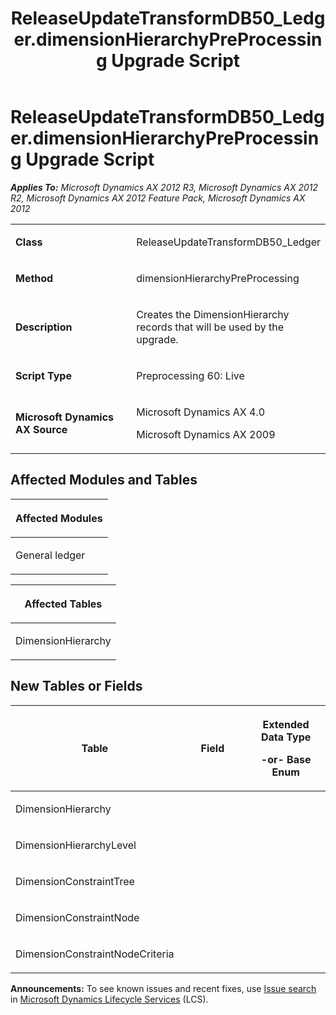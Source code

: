 ﻿---
title: ReleaseUpdateTransformDB50_Ledger.dimensionHierarchyPreProcessing Upgrade Script
TOCTitle: ReleaseUpdateTransformDB50_Ledger.dimensionHierarchyPreProcessing Upgrade Script
ms:assetid: 033972bc-693c-b08c-65ea-cd99d2359a5e
ms:mtpsurl: https://msdn.microsoft.com/en-us/library/JJ684669(v=AX.60)
ms:contentKeyID: 49706365
ms.date: 05/18/2015
mtps_version: v=AX.60
---

# ReleaseUpdateTransformDB50\_Ledger.dimensionHierarchyPreProcessing Upgrade Script 


_**Applies To:** Microsoft Dynamics AX 2012 R3, Microsoft Dynamics AX 2012 R2, Microsoft Dynamics AX 2012 Feature Pack, Microsoft Dynamics AX 2012_

<table>
<colgroup>
<col style="width: 50%" />
<col style="width: 50%" />
</colgroup>
<tbody>
<tr class="odd">
<td><p><strong>Class</strong></p></td>
<td><p>ReleaseUpdateTransformDB50_Ledger</p></td>
</tr>
<tr class="even">
<td><p><strong>Method</strong></p></td>
<td><p>dimensionHierarchyPreProcessing</p></td>
</tr>
<tr class="odd">
<td><p><strong>Description</strong></p></td>
<td><p>Creates the DimensionHierarchy records that will be used by the upgrade.</p></td>
</tr>
<tr class="even">
<td><p><strong>Script Type</strong></p></td>
<td><p>Preprocessing 60: Live</p></td>
</tr>
<tr class="odd">
<td><p><strong>Microsoft Dynamics AX Source</strong></p></td>
<td><p>Microsoft Dynamics AX 4.0</p>
<p>Microsoft Dynamics AX 2009</p></td>
</tr>
</tbody>
</table>


## Affected Modules and Tables

<table>
<colgroup>
<col style="width: 100%" />
</colgroup>
<thead>
<tr class="header">
<th><p>Affected Modules</p></th>
</tr>
</thead>
<tbody>
<tr class="odd">
<td><p>General ledger</p></td>
</tr>
</tbody>
</table>


<table>
<colgroup>
<col style="width: 100%" />
</colgroup>
<thead>
<tr class="header">
<th><p>Affected Tables</p></th>
</tr>
</thead>
<tbody>
<tr class="odd">
<td><p>DimensionHierarchy</p></td>
</tr>
</tbody>
</table>


## New Tables or Fields

<table>
<colgroup>
<col style="width: 33%" />
<col style="width: 33%" />
<col style="width: 33%" />
</colgroup>
<thead>
<tr class="header">
<th><p>Table</p></th>
<th><p>Field</p></th>
<th><p>Extended Data Type</p>
<p>-or- Base Enum</p></th>
</tr>
</thead>
<tbody>
<tr class="odd">
<td><p>DimensionHierarchy</p></td>
<td><p></p></td>
<td><p></p></td>
</tr>
<tr class="even">
<td><p>DimensionHierarchyLevel</p></td>
<td><p></p></td>
<td><p></p></td>
</tr>
<tr class="odd">
<td><p>DimensionConstraintTree</p></td>
<td><p></p></td>
<td><p></p></td>
</tr>
<tr class="even">
<td><p>DimensionConstraintNode</p></td>
<td><p></p></td>
<td><p></p></td>
</tr>
<tr class="odd">
<td><p>DimensionConstraintNodeCriteria</p></td>
<td><p></p></td>
<td><p></p></td>
</tr>
</tbody>
</table>

  
**Announcements:** To see known issues and recent fixes, use [Issue search](http://go.microsoft.com/fwlink/?linkid=389258) in [Microsoft Dynamics Lifecycle Services](http://go.microsoft.com/fwlink/?linkid=306505) (LCS).

